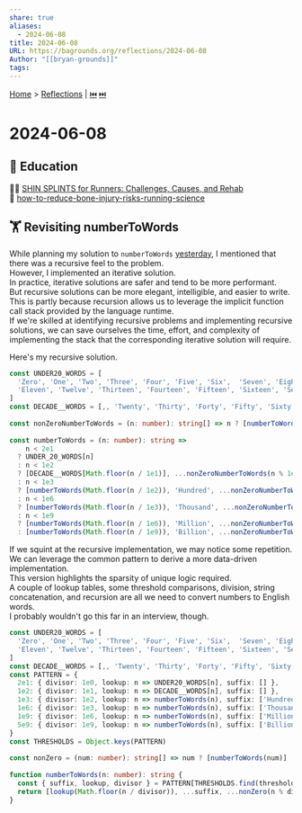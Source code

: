 ```yaml
---  
share: true  
aliases:  
  - 2024-06-08  
title: 2024-06-08  
URL: https://bagrounds.org/reflections/2024-06-08  
Author: "[[bryan-grounds]]"  
tags:   
---  
```

[Home](../index.md) > [Reflections](./index.md) | [⏮️](./2024-06-07.md) [⏭️](./2024-06-09.md)  
# 2024-06-08  
## 🧠 Education  
🦵🏻 [SHIN SPLINTS for Runners: Challenges, Causes, and Rehab](../videos/shin-splints-for-runners-challenges-causes-and-rehab.md)  
🦴 [how-to-reduce-bone-injury-risks-running-science](../videos/how-to-reduce-bone-injury-risks-running-science.md)  
  
## 🏋️ Revisiting numberToWords  
While planning my solution to `numberToWords` [yesterday](./2024-06-07.md#The%20(Revised)%20Solution), I mentioned that there was a recursive feel to the problem.  
However, I implemented an iterative solution.  
In practice, iterative solutions are safer and tend to be more performant.  
But recursive solutions can be more elegant, intelligible, and easier to write.  
This is partly because recursion allows us to leverage the implicit function call stack provided by the language runtime.  
If we're skilled at identifying recursive problems and implementing recursive solutions, we can save ourselves the time, effort, and complexity of implementing the stack that the corresponding iterative solution will require.  
  
Here's my recursive solution.  
  
```ts  
const UNDER20_WORDS = [  
  'Zero', 'One', 'Two', 'Three', 'Four', 'Five', 'Six',  'Seven', 'Eight', 'Nine', 'Ten',  
  'Eleven', 'Twelve', 'Thirteen', 'Fourteen', 'Fifteen', 'Sixteen', 'Seventeen', 'Eighteen', 'Nineteen'  
]  
const DECADE__WORDS = [,, 'Twenty', 'Thirty', 'Forty', 'Fifty', 'Sixty', 'Seventy', 'Eighty', 'Ninety']  
  
const nonZeroNumberToWords = (n: number): string[] => n ? [numberToWords(n)] : []  
  
const numberToWords = (n: number): string =>  
    n < 2e1  
  ? UNDER_20_WORDS[n]  
  : n < 1e2  
  ? [DECADE__WORDS[Math.floor(n / 1e1)], ...nonZeroNumberToWords(n % 1e1)].join(' ')  
  : n < 1e3  
  ? [numberToWords(Math.floor(n / 1e2)), 'Hundred', ...nonZeroNumberToWords(n % 1e2)].join(' ')  
  : n < 1e6  
  ? [numberToWords(Math.floor(n / 1e3)), 'Thousand', ...nonZeroNumberToWords(n % 1e3)].join(' ')  
  : n < 1e9  
  ? [numberToWords(Math.floor(n / 1e6)), 'Million', ...nonZeroNumberToWords(n % 1e6)].join(' ')  
  : [numberToWords(Math.floor(n / 1e9)), 'Billion', ...nonZeroNumberToWords(n % 1e9)].join(' ')  
```  
  
If we squint at the recursive implementation, we may notice some repetition.  
We can leverage the common pattern to derive a more data-driven implementation.  
This version highlights the sparsity of unique logic required.  
A couple of lookup tables, some threshold comparisons, division, string concatenation, and recursion are all we need to convert numbers to English words.  
I probably wouldn't go this far in an interview, though.  
  
```ts  
const UNDER20_WORDS = [  
  'Zero', 'One', 'Two', 'Three', 'Four', 'Five', 'Six',  'Seven', 'Eight', 'Nine', 'Ten',  
  'Eleven', 'Twelve', 'Thirteen', 'Fourteen', 'Fifteen', 'Sixteen', 'Seventeen', 'Eighteen', 'Nineteen'  
]  
const DECADE__WORDS = [,, 'Twenty', 'Thirty', 'Forty', 'Fifty', 'Sixty', 'Seventy', 'Eighty', 'Ninety']  
const PATTERN = {  
  2e1: { divisor: 1e0, lookup: n => UNDER20_WORDS[n], suffix: [] },  
  1e2: { divisor: 1e1, lookup: n => DECADE__WORDS[n], suffix: [] },  
  1e3: { divisor: 1e2, lookup: n => numberToWords(n), suffix: ['Hundred'] },  
  1e6: { divisor: 1e3, lookup: n => numberToWords(n), suffix: ['Thousand'] },  
  1e9: { divisor: 1e6, lookup: n => numberToWords(n), suffix: ['Million'] },  
  5e9: { divisor: 1e9, lookup: n => numberToWords(n), suffix: ['Billion'] },  
}  
const THRESHOLDS = Object.keys(PATTERN)  
  
const nonZero = (num: number): string[] => num ? [numberToWords(num)] : []  
  
function numberToWords(n: number): string {  
  const { suffix, lookup, divisor } = PATTERN[THRESHOLDS.find(threshold => n < +threshold)]  
  return [lookup(Math.floor(n / divisor)), ...suffix, ...nonZero(n % divisor)].join(' ')  
}  
```  
